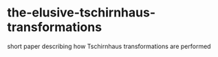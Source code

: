 the-elusive-tschirnhaus-transformations
=======================================

short paper describing how Tschirnhaus transformations are performed
